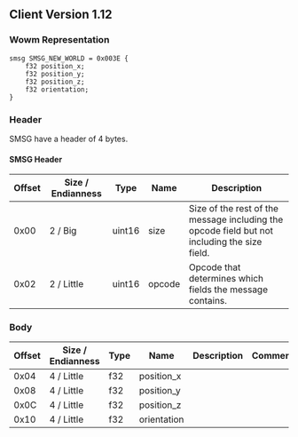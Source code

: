 ## Client Version 1.12

### Wowm Representation
```rust,ignore
smsg SMSG_NEW_WORLD = 0x003E {
    f32 position_x;
    f32 position_y;
    f32 position_z;
    f32 orientation;
}
```
### Header
SMSG have a header of 4 bytes.

#### SMSG Header
| Offset | Size / Endianness | Type   | Name   | Description |
| ------ | ----------------- | ------ | ------ | ----------- |
| 0x00   | 2 / Big           | uint16 | size   | Size of the rest of the message including the opcode field but not including the size field.|
| 0x02   | 2 / Little        | uint16 | opcode | Opcode that determines which fields the message contains.|
### Body
| Offset | Size / Endianness | Type | Name | Description | Comment |
| ------ | ----------------- | ---- | ---- | ----------- | ------- |
| 0x04 | 4 / Little | f32 | position_x |  |  |
| 0x08 | 4 / Little | f32 | position_y |  |  |
| 0x0C | 4 / Little | f32 | position_z |  |  |
| 0x10 | 4 / Little | f32 | orientation |  |  |

